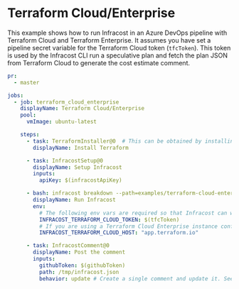 # Terraform Cloud/Enterprise

This example shows how to run Infracost in an Azure DevOps pipeline with Terraform Cloud and Terraform Enterprise. It assumes you have set a pipeline secret variable for the Terraform Cloud token (`tfcToken`). This token is used by the Infracost CLI run a speculative plan and fetch the plan JSON from Terraform Cloud to generate the cost estimate comment.


[//]: <> (BEGIN EXAMPLE)
```yml
pr:
  - master

jobs:
  - job: terraform_cloud_enterprise
    displayName: Terraform Cloud/Enterprise
    pool:
      vmImage: ubuntu-latest

    steps:
      - task: TerraformInstaller@0  # This can be obtained by installing the Microsoft Terraform extension: https://marketplace.visualstudio.com/items?itemName=ms-devlabs.custom-terraform-tasks
        displayName: Install Terraform

      - task: InfracostSetup@0
        displayName: Setup Infracost
        inputs:
          apiKey: $(infracostApiKey)

      - bash: infracost breakdown --path=examples/terraform-cloud-enterprise/code --format=json --out-file=/tmp/infracost.json
        displayName: Run Infracost
        env:
          # The following env vars are required so that Infracost can work with the Terraform Cloud remote state/execution.
          INFRACOST_TERRAFORM_CLOUD_TOKEN: $(tfcToken)
          # If you are using a Terraform Cloud Enterprise instance configure the below with your host name.
          INFRACOST_TERRAFORM_CLOUD_HOST: "app.terraform.io"

      - task: InfracostComment@0
        displayName: Post the comment
        inputs:
          githubToken: $(githubToken)
          path: /tmp/infracost.json
          behavior: update # Create a single comment and update it. See https://github.com/infracost/infracost-azure-devops#comment-options for other options
```
[//]: <> (END EXAMPLE)
